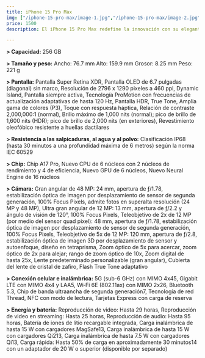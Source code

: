 ```yaml
---
title: iPhone 15 Pro Max
img: ["/iphone-15-pro-max/image-1.jpg","/iphone-15-pro-max/image-2.jpg","/iphone-15-pro-max/image-3.jpeg","/iphone-15-pro-max/image-4.jpg" ]
price: 1500
description: El iPhone 15 Pro Max redefine la innovación con su elegante diseño de titanio, pantalla Super Retina XDR y potencia incomparable gracias al chip A17 Pro.

---
```

**> Capacidad:**
256 GB

**> Tamaño y peso:**
Ancho: 76.7 mm
Alto: 159.9 mm
Grosor: 8.25 mm
Peso: 221 g

**> Pantalla:**
Pantalla Super Retina XDR,
Pantalla OLED de 6.7 pulgadas (diagonal) sin marco,
Resolución de 2796 x 1290 pixeles a 460 ppi,
Dynamic Island,
Pantalla siempre activa,
Tecnología ProMotion con frecuencias de actualización adaptativas de hasta 120 Hz,
Pantalla HDR,
True Tone,
Amplia gama de colores (P3),
Toque con respuesta háptica,
Relación de contraste 2,000,000:1 (normal),
Brillo máximo de 1,000 nits (normal); pico de brillo de 1,600 nits (HDR); pico de brillo de 2,000 nits (en exteriores),
Revestimiento oleofóbico resistente a huellas dactilares

**> Resistencia a las salpicaduras, al agua y al polvo:**
Clasificación IP68 (hasta 30 minutos a una profundidad máxima de 6 metros) según la norma IEC 60529

**> Chip:**
Chip A17 Pro,
Nuevo CPU de 6 núcleos con 2 núcleos de rendimiento y 4 de eficiencia,
Nuevo GPU de 6 núcleos,
Nuevo Neural Engine de 16 núcleos

**> Cámara:**
Gran angular de 48 MP: 24 mm, apertura de ƒ/1.78, estabilización óptica de imagen por desplazamiento de sensor de segunda generación, 100% Focus Pixels, admite fotos en superalta resolución (24 MP y 48 MP),
Ultra gran angular de 12 MP: 13 mm, apertura de ƒ/2.2 y ángulo de visión de 120°, 100% Focus Pixels,
Teleobjetivo de 2x de 12 MP (por medio del sensor quad pixel): 48 mm, apertura de ƒ/1.78, estabilización óptica de imagen por desplazamiento de sensor de segunda generación, 100% Focus Pixels,
Teleobjetivo de 5x de 12 MP: 120 mm, apertura de ƒ/2.8, estabilización óptica de imagen 3D por desplazamiento de sensor y autoenfoque, diseño en tetraprisma,
Zoom óptico de 5x para acercar, zoom óptico de 2x para alejar; rango de zoom óptico de 10x,
Zoom digital de hasta 25x,
Lente predeterminado personalizable (gran angular),
Cubierta del lente de cristal de zafiro,
Flash True Tone adaptativo

**> Conexión celular e inalámbrica:**
5G (sub-6 GHz) con MIMO 4x45,
Gigabit LTE con MIMO 4x4 y LAA5,
Wi‑Fi 6E (802.11ax) con MIMO 2x26,
Bluetooth 5.3,
Chip de banda ultraancha de segunda generación7,
Tecnología de red Thread,
NFC con modo de lectura,
Tarjetas Express con carga de reserva

**> Energía y batería:**
Reproducción de video: Hasta 29 horas,
Reproducción de video en streaming: Hasta 25 horas,
Reproducción de audio: Hasta 95 horas,
Batería de iones de litio recargable integrada,
Carga inalámbrica de hasta 15 W con cargadores MagSafe13,
Carga inalámbrica de hasta 15 W con cargadores Qi213,
Carga inalámbrica de hasta 7.5 W con cargadores Qi13,
Carga rápida: Hasta 50% de carga en aproximadamente 30 minutos14 con un adaptador de 20 W o superior (disponible por separado)
